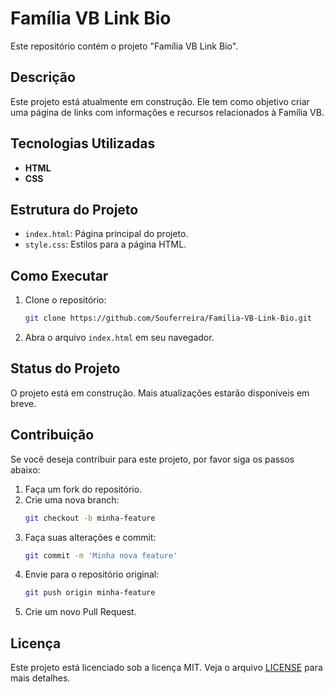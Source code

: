 

# Família VB Link Bio

Este repositório contém o projeto "Família VB Link Bio". 

## Descrição

Este projeto está atualmente em construção. Ele tem como objetivo criar uma página de links com informações e recursos relacionados à Família VB.

## Tecnologias Utilizadas

- **HTML**
- **CSS**

## Estrutura do Projeto

- `index.html`: Página principal do projeto.
- `style.css`: Estilos para a página HTML.
## Como Executar

1. Clone o repositório:
   ```bash
   git clone https://github.com/Souferreira/Familia-VB-Link-Bio.git
   ```
2. Abra o arquivo `index.html` em seu navegador.

## Status do Projeto

O projeto está em construção. Mais atualizações estarão disponíveis em breve.

## Contribuição

Se você deseja contribuir para este projeto, por favor siga os passos abaixo:

1. Faça um fork do repositório.
2. Crie uma nova branch:
   ```bash
   git checkout -b minha-feature
   ```
3. Faça suas alterações e commit:
   ```bash
   git commit -m 'Minha nova feature'
   ```
4. Envie para o repositório original:
   ```bash
   git push origin minha-feature
   ```
5. Crie um novo Pull Request.

## Licença

Este projeto está licenciado sob a licença MIT. Veja o arquivo [LICENSE](LICENSE) para mais detalhes.
```
